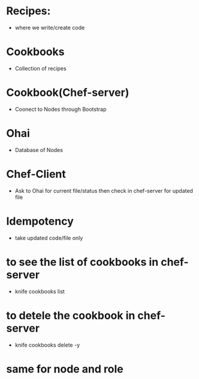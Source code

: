 # Recipes:
- where we write/create code

# Cookbooks
- Collection of recipes

# Cookbook(Chef-server)
- Coonect to Nodes through Bootstrap

# Ohai
- Database of Nodes

# Chef-Client
- Ask to Ohai for current file/status then check in chef-server for updated file

# Idempotency
- take updated code/file only

# to see the list of cookbooks in chef-server
- knife cookbooks list

# to detele the cookbook in chef-server
- knife cookbooks delete <cookbookname> -y

# same for node and role
